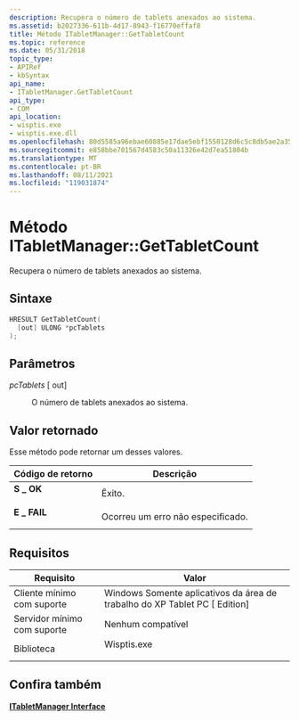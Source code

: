 ```yaml
---
description: Recupera o número de tablets anexados ao sistema.
ms.assetid: b2027336-611b-4d17-8943-f16770effaf8
title: Método ITabletManager::GetTabletCount
ms.topic: reference
ms.date: 05/31/2018
topic_type:
- APIRef
- kbSyntax
api_name:
- ITabletManager.GetTabletCount
api_type:
- COM
api_location:
- wisptis.exe
- wisptis.exe.dll
ms.openlocfilehash: 80d5585a96ebae60885e17dae5ebf1550128d6c5c8db5ae2a35c81c284c10977
ms.sourcegitcommit: e858bbe701567d4583c50a11326e42d7ea51804b
ms.translationtype: MT
ms.contentlocale: pt-BR
ms.lasthandoff: 08/11/2021
ms.locfileid: "119031874"
---
```

# <a name="itabletmanagergettabletcount-method"></a>Método ITabletManager::GetTabletCount

Recupera o número de tablets anexados ao sistema.

## <a name="syntax"></a>Sintaxe


```C++
HRESULT GetTabletCount(
  [out] ULONG *pcTablets
);
```



## <a name="parameters"></a>Parâmetros

<dl> <dt>

*pcTablets* \[ out\]
</dt> <dd>

O número de tablets anexados ao sistema.

</dd> </dl>

## <a name="return-value"></a>Valor retornado

Esse método pode retornar um desses valores.



| Código de retorno                                                                            | Descrição                               |
|----------------------------------------------------------------------------------------|-------------------------------------------|
| <dl> <dt>**S \_ OK**</dt> </dl>   | Êxito.<br/>                       |
| <dl> <dt>**E \_ FAIL**</dt> </dl> | Ocorreu um erro não especificado.<br/> |



 

## <a name="requirements"></a>Requisitos



| Requisito | Valor |
|-------------------------------------|----------------------------------------------------------------------------------------|
| Cliente mínimo com suporte<br/> | Windows Somente aplicativos da área de trabalho do XP Tablet PC \[ Edition\]<br/>                          |
| Servidor mínimo com suporte<br/> | Nenhum compatível<br/>                                                              |
| Biblioteca<br/>                  | <dl> <dt>Wisptis.exe</dt> </dl> |



## <a name="see-also"></a>Confira também

<dl> <dt>

[**ITabletManager Interface**](itabletmanager.md)
</dt> </dl>

 

 




